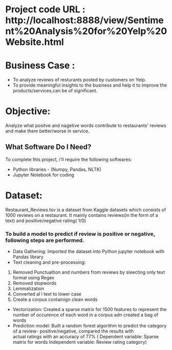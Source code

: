 # Project code URL :  http://localhost:8888/view/Sentiment%20Analysis%20for%20Yelp%20Website.html

# Business Case :

- To analyze reviews of resturants posted by customers on Yelp.
- To provide meaningful insights to the business and help it to improve the products/services,can be of significant.

# Objective:                 

Analyze what positve and nagetive words contribute to restaurants' reviews and make them better/worse in service. 

## What Software Do I Need?

To complete this project, i'll require the following softwares:

- Python libraries - (Numpy, Pandas, NLTK)
- Jupyter Notebook for coding

# Dataset:	               

Restaurant_Reviews.tsv is a dataset from Kaggle datasets which consists of 1000 reviews on a restaurant. It mainly contains reviews(in the form of a text) and positive/negative rating( 1/0) 

### To build a model to predict if review is positive or negative, following steps are performed.

- Data Gathering: Imported the dataset into Python jupyter notebook with Pandas library
- Text cleaning and pre-processing: 
1. Removed Punctualtion and numbers from reviews by sleecting only text format using Regex
2. Removed stopwords
3. Lemmatization
4. Converted al l text to lower case
5. Create a corpus containign clean words
- Vectorization: Created a sparse matrix for 1500 features to represent the number of occurence of each word in a corpus adn created a                    bag of words
- Prediction model: Built a random forest algorithm to predict the category of a review- positive/negative, compared the results with  
                    actual ratings with an accuracy of 77%
                    ( Dependent variable: Sparse matrix for words
                      Independent variable: Review rating category) 
      
